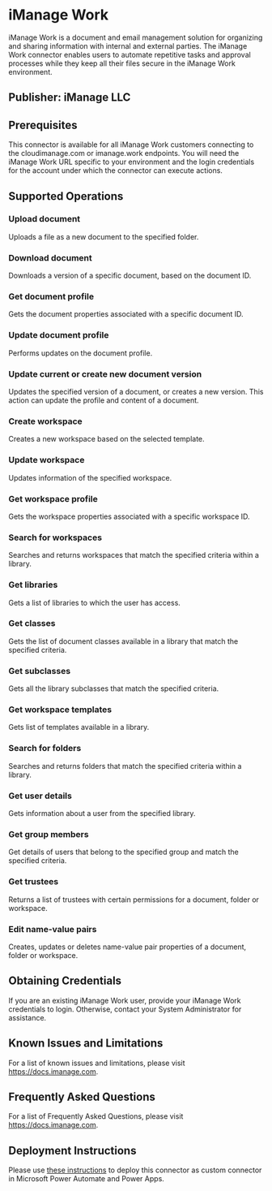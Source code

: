 # iManage Work

iManage Work is a document and email management solution for organizing and sharing information with internal and external parties. The iManage Work connector enables users to automate repetitive tasks and approval processes while they keep all their files secure in the iManage Work environment.

## Publisher: iManage LLC

## Prerequisites

This connector is available for all iManage Work customers connecting to the cloudimanage.com or imanage.work endpoints. You will need the iManage Work URL specific to your environment and the login credentials for the account under which the connector can execute actions.

## Supported Operations

### Upload document

Uploads a file as a new document to the specified folder.

### Download document

Downloads a version of a specific document, based on the document ID.

### Get document profile

Gets the document properties associated with a specific document ID.

### Update document profile

Performs updates on the document profile.

### Update current or create new document version

Updates the specified version of a document, or creates a new version. This action can update the profile and content of a document.

### Create workspace

Creates a new workspace based on the selected template.

### Update workspace

Updates information of the specified workspace.

### Get workspace profile

Gets the workspace properties associated with a specific workspace ID.

### Search for workspaces

Searches and returns workspaces that match the specified criteria within a library.

### Get libraries

Gets a list of libraries to which the user has access.

### Get classes

Gets the list of document classes available in a library that match the specified criteria.

### Get subclasses

Gets all the library subclasses that match the specified criteria.

### Get workspace templates

Gets list of templates available in a library.

### Search for folders

Searches and returns folders that match the specified criteria within a library.

### Get user details

Gets information about a user from the specified library.

### Get group members

Get details of users that belong to the specified group and match the specified criteria.

### Get trustees

Returns a list of trustees with certain permissions for a document, folder or workspace.

### Edit name-value pairs

Creates, updates or deletes name-value pair properties of a document, folder or workspace.

## Obtaining Credentials

If you are an existing iManage Work user, provide your iManage Work credentials to login. Otherwise, contact your System Administrator for assistance.

## Known Issues and Limitations

For a list of known issues and limitations, please visit https://docs.imanage.com.

## Frequently Asked Questions

For a list of Frequently Asked Questions, please visit https://docs.imanage.com.

## Deployment Instructions

Please use [these instructions](https://docs.microsoft.com/en-us/connectors/custom-connectors/paconn-cli) to deploy this connector as custom connector in Microsoft Power Automate and Power Apps.
